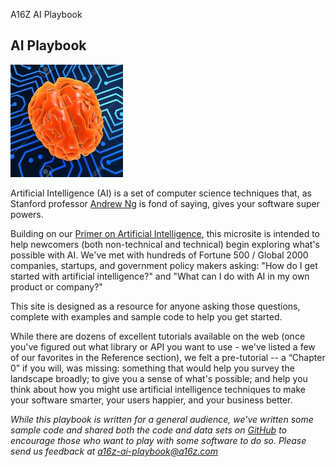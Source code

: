 A16Z AI Playbook

## AI Playbook

![](../_resources/f32ea3145cb1644d9955708885e206b5.jpg)

Artificial Intelligence (AI) is a set of computer science techniques that, as Stanford professor [Andrew Ng](https://twitter.com/AndrewYNg) is fond of saying, gives your software super powers.

Building on our [Primer on Artificial Intelligence](http://a16z.com/2016/06/10/ai-deep-learning-machines/), this microsite is intended to help newcomers (both non-technical and technical) begin exploring what's possible with AI. We've met with hundreds of Fortune 500 / Global 2000 companies, startups, and government policy makers asking: "How do I get started with artificial intelligence?" and "What can I do with AI in my own product or company?"

This site is designed as a resource for anyone asking those questions, complete with examples and sample code to help you get started.

While there are dozens of excellent tutorials available on the web (once you've figured out what library or API you want to use - we've listed a few of our favorites in the Reference section), we felt a pre-tutorial -- a “Chapter 0” if you will, was missing: something that would help you survey the landscape broadly; to give you a sense of what's possible; and help you think about how you might use artificial intelligence techniques to make your software smarter, your users happier, and your business better.

*While this playbook is written for a general audience, we've written some sample code and shared both the code and data sets on [GitHub](https://github.com/a16z/ai) to encourage those who want to play with some software to do so. Please send us feedback at [a16z-ai-playbook@a16z.com](http://aiplaybook.a16z.com/mailto:a16z-ai-playbook@a16z.com)*